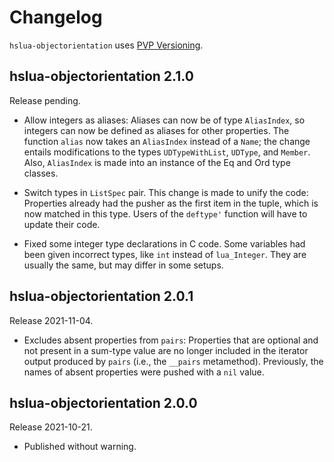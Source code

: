 # Changelog

`hslua-objectorientation` uses [PVP Versioning][1].

## hslua-objectorientation 2.1.0

Release pending.

  - Allow integers as aliases: Aliases can now be of type
    `AliasIndex`, so integers can now be defined as aliases for
    other properties. The function `alias` now takes an
    `AliasIndex` instead of a `Name`; the change entails
    modifications to the types `UDTypeWithList`, `UDType`, and
    `Member`. Also, `AliasIndex` is made into an instance of the
    Eq and Ord type classes.

  - Switch types in `ListSpec` pair. This change is made to unify
    the code: Properties already had the pusher as the first item
    in the tuple, which is now matched in this type. Users of the
    `deftype'` function will have to update their code.

  - Fixed some integer type declarations in C code. Some variables
    had been given incorrect types, like `int` instead of
    `lua_Integer`. They are usually the same, but may differ in
    some setups.

## hslua-objectorientation 2.0.1

Release 2021-11-04.

  - Excludes absent properties from `pairs`: Properties that are
    optional and not present in a sum-type value are no longer
    included in the iterator output produced by `pairs` (i.e., the
    `__pairs` metamethod). Previously, the names of absent
    properties were pushed with a `nil` value.

## hslua-objectorientation 2.0.0

Release 2021-10-21.

- Published without warning.

[1]: https://pvp.haskell.org
